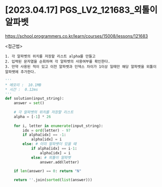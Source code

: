 #   [2023.04.17] PGS_LV2_121683_외톨이 알파벳
https://school.programmers.co.kr/learn/courses/15008/lessons/121683

<접근법>

```
1. 각 알파벳의 위치를 저장할 리스트 alpha를 만들고
2. 입력된 문자열을 순회하며 각 알파벳의 사용여부를 확인한다.
3. 만약 사용된 적이 있고 이전 알파벳과 인덱스 차이가 1이상 일때만 해당 알파벳을 외톨이 알파벳에 추가한다.
```



```python
'''
* 메모리 :  10.1MB
* 시간 :  0.12ms 
'''
def solution(input_string):
    answer = set()
    
    # 각 알파벳의 위치를 저장할 리스트
    alpha = [-1] * 26
    
    for i, letter in enumerate(input_string):
        idx = ord(letter) - 97
        if alpha[idx] == -1:
            alpha[idx] = i
        else: # 이미 알파벳이 있을 때
            if alpha[idx] == i-1:
                alpha[idx] = i
            else: # 외톨이 알파벳
                answer.add(letter)
    
    if len(answer) == 0: return "N"

    return ''.join(sorted(list(answer)))

```
